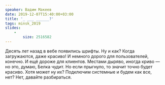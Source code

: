 ```yaml
---
speaker: Вадим Макеев
date: 2019-12-07T15:40:00+03:00
title: '_ ___ ______?'
tags: minsk_2019
slides:
    -
        size: 2516582
---
```


Десять лет назад в вебе появились шрифты. Ну и как? Когда загружаются, даже
красиво! И немного дорого для пользователей, конечно. И ещё дороже для клиентов.
Местами дыряво, иногда криво — но это, думаю, Белка чудит. Но если прыгнуло,
то значит точно будет красиво. Хотя может ну их? Подключим системные и будем
как все, нет? Нет, давайте разбираться.
